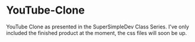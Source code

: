 # YouTube-Clone
YouTube Clone as presented in the SuperSimpleDev Class Series.  I've only included the finished product at the moment, the css files will soon be up.
